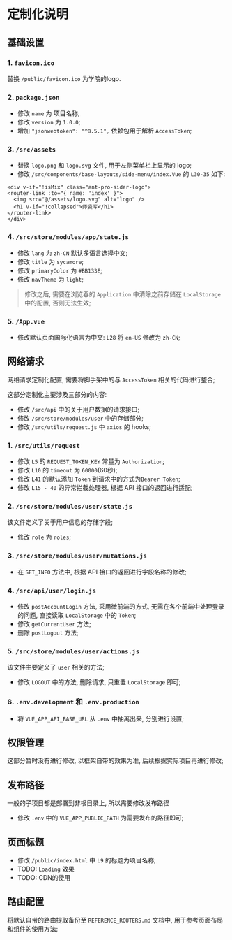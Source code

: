 # 定制化说明

## 基础设置

### 1. `favicon.ico`

替换 `/public/favicon.ico` 为学院的logo.

### 2. `package.json`

* 修改 `name` 为 项目名称;
* 修改 `version` 为 `1.0.0`;
* 增加 `"jsonwebtoken": "^8.5.1",` 依赖包用于解析 `AccessToken`;

### 3. `/src/assets`

* 替换 `logo.png` 和 `logo.svg` 文件, 用于左侧菜单栏上显示的 logo;
* 修改 `/src/components/base-layouts/side-menu/index.Vue` 的 `L30-35` 如下:

```vue
<div v-if="!isMix" class="ant-pro-sider-logo">
<router-link :to="{ name: 'index' }">
  <img src="@/assets/logo.svg" alt="logo" />
  <h1 v-if="!collapsed">师资库</h1>
</router-link>
</div>
```

### 4. `/src/store/modules/app/state.js`

* 修改 `lang` 为 `zh-CN` 默认多语言选择中文;
* 修改 `title` 为 `sycamore`;
* 修改 `primaryColor` 为 `#BB133E`;
* 修改 `navTheme` 为 `light`;

> 修改之后, 需要在浏览器的 `Application` 中清除之前存储在 `LocalStorage` 中的配置, 否则无法生效;

### 5. `/App.vue`

* 修改默认页面国际化语言为中文: `L28` 将 `en-US` 修改为 `zh-CN`;

## 网络请求

网络请求定制化配置, 需要将脚手架中的与 `AccessToken` 相关的代码进行整合;

这部分定制化主要涉及三部分的内容:

* 修改 `/src/api` 中的关于用户数据的请求接口;
* 修改 `/src/store/modules/user` 中的存储部分;
* 修改 `/src/utils/request.js` 中 `axios` 的 hooks;

### 1. `/src/utils/request`

* 修改 `L5` 的 `REQUEST_TOKEN_KEY` 常量为 `Authorization`;
* 修改 `L10` 的 `timeout` 为 `60000`(60秒);
* 修改 `L41` 的默认添加 `Token` 到请求中的方式为`Bearer Token`;
* 修改 `L15 - 40` 的异常拦截处理器, 根据 API 接口的返回进行适配;

### 2. `/src/store/modules/user/state.js`

该文件定义了关于用户信息的存储字段;

* 修改 `role` 为 `roles`;

### 3. `/src/store/modules/user/mutations.js`

* 在 `SET_INFO` 方法中, 根据 API 接口的返回进行字段名称的修改;

### 4. `/src/api/user/login.js`

* 修改 `postAccountLogin` 方法, 采用微前端的方式, 无需在各个前端中处理登录的问题, 直接读取 `LocalStorage` 中的 `Token`;
* 修改 `getCurrentUser` 方法;
* 删除 `postLogout` 方法;

### 5. `/src/store/modules/user/actions.js`

该文件主要定义了 `user` 相关的方法;

* 修改 `LOGOUT` 中的方法, 删除请求, 只重置 `LocalStorage` 即可;

### 6. `.env.development` 和 `.env.production`

* 将 `VUE_APP_API_BASE_URL` 从 `.env` 中抽离出来, 分别进行设置;

## 权限管理

这部分暂时没有进行修改, 以框架自带的效果为准, 后续根据实际项目再进行修改;

## 发布路径

一般的子项目都是部署到非根目录上, 所以需要修改发布路径

* 修改 `.env` 中的 `VUE_APP_PUBLIC_PATH` 为需要发布的路径即可;

## 页面标题

* 修改 `/public/index.html` 中 `L9` 的标题为项目名称;
* TODO: `Loading` 效果
* TODO: CDN的使用

## 路由配置

将默认自带的路由提取备份至 `REFERENCE_ROUTERS.md` 文档中, 用于参考页面布局和组件的使用方法;
